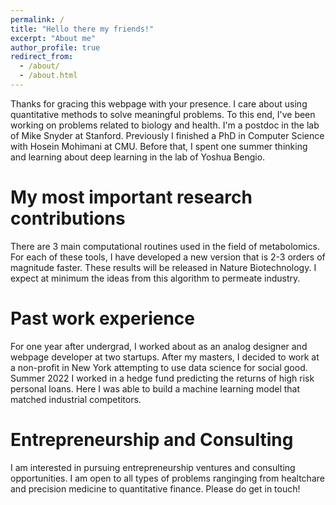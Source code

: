 ```yaml
---
permalink: /
title: "Hello there my friends!"
excerpt: "About me"
author_profile: true
redirect_from: 
  - /about/
  - /about.html
---
```


Thanks for gracing this webpage with your presence. I care about using quantitative methods to solve meaningful problems. To this end, I've been working on problems related to biology and health. I'm a postdoc in the lab of Mike Snyder at Stanford. Previously I finished a PhD in Computer Science with Hosein Mohimani at CMU. Before that, I spent one summer thinking and learning about deep learning in the lab of Yoshua Bengio.

My most important research contributions
======
There are 3 main computational routines used in the field of metabolomics. For each of these tools, I have developed a new version that is 2-3 orders of magnitude faster. These results will be released in Nature Biotechnology. I expect at minimum the ideas from this algorithm to permeate industry. 


Past work experience
======
For one year after undergrad, I worked about as an analog designer and webpage developer at two startups. After my masters, I decided to work at a non-profit in New York attempting to use data science for social good. Summer 2022 I worked in a hedge fund predicting the returns of high risk personal loans. Here I was able to build a machine learning model that matched industrial competitors.

Entrepreneurship and Consulting
======
I am interested in pursuing entrepreneurship ventures and consulting opportunities. I am open to all types of problems ranginging from healtchare and precision medicine to quantitative finance. Please do get in touch! 



